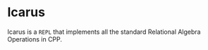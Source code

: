 # Icarus

Icarus is a `REPL` that implements all the standard Relational Algebra Operations in CPP.
